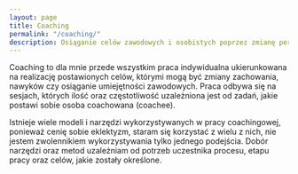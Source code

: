 ```yaml
---
layout: page
title: Coaching
permalink: "/coaching/"
description: Osiąganie celów zawodowych i osobistych poprzez zmianę perspektywy, metaforę, otwarcie na nowe możliwości we współpracy z Aleksandrą Demko
---
```

Coaching to dla mnie przede wszystkim praca indywidualna ukierunkowana na realizację postawionych celów, którymi mogą być zmiany zachowania, nawyków czy osiąganie umiejętności zawodowych. Praca odbywa się na sesjach, których ilość oraz częstotliwość uzależniona jest od zadań, jakie postawi sobie osoba coachowana (coachee).

Istnieje wiele modeli i narzędzi wykorzystywanych w pracy coachingowej, ponieważ cenię sobie eklektyzm, staram się korzystać z wielu z nich, nie jestem zwolennikiem wykorzystywania tylko jednego podejścia. Dobór narzędzi oraz metod uzależniam od potrzeb uczestnika procesu, etapu pracy oraz celów, jakie zostały określone.
